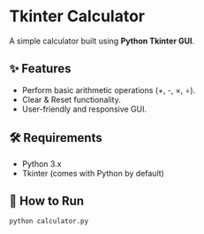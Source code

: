 # Tkinter Calculator

A simple calculator built using **Python Tkinter GUI**.

## ✨ Features
- Perform basic arithmetic operations (+, -, ×, ÷).
- Clear & Reset functionality.
- User-friendly and responsive GUI.

## 🛠️ Requirements
- Python 3.x
- Tkinter (comes with Python by default)

## 🚀 How to Run
```bash
python calculator.py
